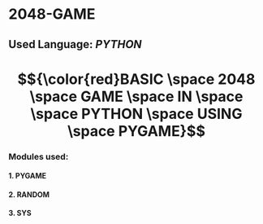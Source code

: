 # 2048-GAME
## Used Language: _PYTHON_
# $${\color{red}BASIC \space 2048 \space GAME \space IN \space \space PYTHON \space USING \space PYGAME}$$

### Modules used:
#### 1. PYGAME
#### 2. RANDOM
#### 3. SYS

